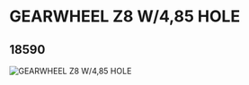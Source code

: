 # GEARWHEEL Z8 W/4,85 HOLE
## 18590
![GEARWHEEL Z8 W/4,85 HOLE](https://lc-www-live-s.legocdn.com/media/bricks/5/2/6110044.jpg)